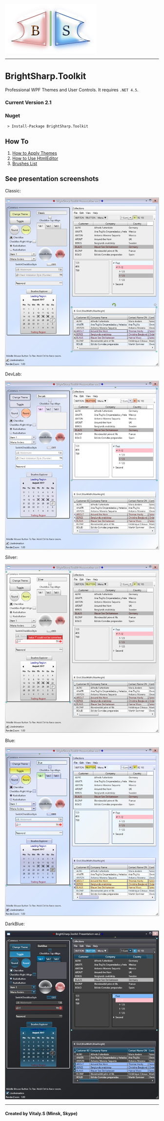 ![NuGet logo](https://github.com/VitalickS/BrightSharp.Toolkit/blob/master/docs/logo.png)

------------------------

# BrightSharp.Toolkit

Professional WPF Themes and User Controls. It requires `.NET 4.5`. 


### Current Version 2.1


### Nuget
```batch
 > Install-Package BrightSharp.Toolkit
```

## How To

1. [How to Apply Themes](docs/help/apply-themes.md)
2. [How to Use HtmlEditor](docs/help/htmleditor.md)
3. [Brushes List](docs/help/brushes.md)

## See presentation screenshots
Classic:

![classic-theme](docs/classic-theme.png)

DevLab:

![classic-theme](docs/devlab-theme.png)

Silver:

![classic-theme](docs/silver-theme.png)

Blue:

![classic-theme](docs/blue-theme.png)

DarkBlue:

![classic-theme](docs/darkblue-theme.png)

____________


#### Created by Vitaly.S (Minsk, Skype)